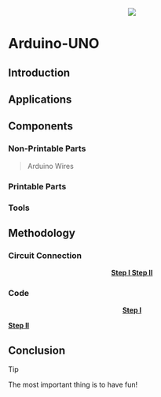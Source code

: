 <p align="center">
  <img src="https://s-m.com.sa/ar/images/logo.png" />

# **Arduino-UNO**

## **Introduction**

## **Applications**

## **Components**
### Non-Printable Parts
> Arduino
> Wires
### Printable Parts
### Tools

## **Methodology**
### Circuit Connection
<p align="center" >
  <ins> <b> Step I </b>
        <b> Step II </b>
  </ins>
  
</p>

### Code
<p align="center" >
 <ins> <b> Step I </b> </ins>

  <ins> <b> Step II </b> </ins>
</p>


## **Conclusion**
> [!TIP]
> The most important thing is to have fun!






